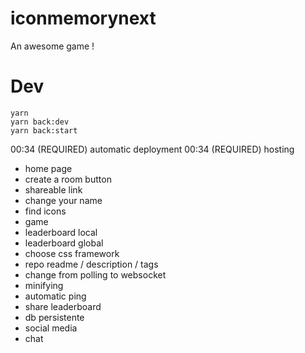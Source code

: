 # iconmemorynext
An awesome game !



# Dev
```
yarn
yarn back:dev
yarn back:start
```



00:34 (REQUIRED) automatic deployment
00:34 (REQUIRED) hosting
- home page
- create a room button
- shareable link
- change your name
- find icons
- game
- leaderboard local
- leaderboard global
- choose css framework
- repo readme / description / tags
- change from polling to websocket
- minifying
- automatic ping
- share leaderboard
- db persistente
- social media
- chat

